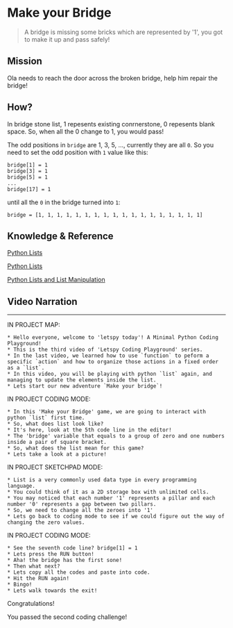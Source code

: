 # Make your Bridge

> A bridge is missing some bricks which are represented by '1', you got to make it up and pass safely!

## Mission

Ola needs to reach the door across the broken bridge, help him repair the bridge!

## How?

In bridge stone list, 1 repesents existing conrnerstone, 0 repesents blank space. So, when all the 0 change to 1, you would pass!

The odd positions in `bridge` are 1, 3, 5, ..., currently they are all `0`. So you need to set the odd position with `1` value like this:

```
bridge[1] = 1
bridge[3] = 1
bridge[5] = 1
...
bridge[17] = 1
```

until all the `0` in the bridge turned into `1`:

```
bridge = [1, 1, 1, 1, 1, 1, 1, 1, 1, 1, 1, 1, 1, 1, 1, 1, 1, 1]
```



## Knowledge & Reference


[Python Lists](https://www.w3schools.com/python/python_lists.asp)

[Python Lists](https://developers.google.com/edu/python/lists)

[Python Lists and List Manipulation](https://towardsdatascience.com/python-basics-6-lists-and-list-manipulation-a56be62b1f95)


## Video Narration

----

IN PROJECT MAP:

```
* Hello everyone, welcome to 'letspy today'! A Minimal Python Coding Playground!
* This is the third video of 'Letspy Coding Playground' series.
* In the last video, we learned how to use `function` to peform a specific `action` and how to organize those actions in a fixed order as a `list`.
* In this video, you will be playing with python `list` again, and managing to update the elements inside the list.
* Lets start our new adventure `Make your bridge`!
```

IN PROJECT CODING MODE:

```
* In this 'Make your Bridge' game, we are going to interact with python `list` first time. 
* So, what does list look like?
* It's here, look at the 5th code line in the editor!
* The 'bridge' variable that equals to a group of zero and one numbers inside a pair of square bracket.
* So, what does the list mean for this game?
* Lets take a look at a picture!
```

IN PROJECT SKETCHPAD MODE:

```
* List is a very commonly used data type in every programming language. 
* You could think of it as a 2D storage box with unlimited cells.
* You may noticed that each number '1' represents a pillar and each number '0' represents a gap between two pillars.
* So, we need to change all the zeroes into '1'
* Lets go back to coding mode to see if we could figure out the way of changing the zero values.
```

IN PROJECT CODING MODE:

```
* See the seventh code line? bridge[1] = 1
* Lets press the RUN button!
* Aha! the bridge has the first sone!
* Then what next?
* Lets copy all the codes and paste into code.
* Hit the RUN again!
* Bingo!
* Lets walk towards the exit!
```

Congratulations! 

You passed the second coding challenge!